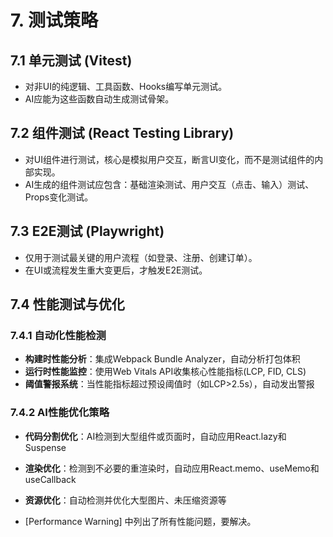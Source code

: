 # 7. 测试策略

## 7.1 单元测试 (Vitest)
- 对非UI的纯逻辑、工具函数、Hooks编写单元测试。
- AI应能为这些函数自动生成测试骨架。

## 7.2 组件测试 (React Testing Library)
- 对UI组件进行测试，核心是模拟用户交互，断言UI变化，而不是测试组件的内部实现。
- AI生成的组件测试应包含：基础渲染测试、用户交互（点击、输入）测试、Props变化测试。

## 7.3 E2E测试 (Playwright)
- 仅用于测试最关键的用户流程（如登录、注册、创建订单）。
- 在UI或流程发生重大变更后，才触发E2E测试。 

## 7.4 性能测试与优化

### 7.4.1 自动化性能检测
- **构建时性能分析**：集成Webpack Bundle Analyzer，自动分析打包体积
- **运行时性能监控**：使用Web Vitals API收集核心性能指标(LCP, FID, CLS)
- **阈值警报系统**：当性能指标超过预设阈值时（如LCP>2.5s），自动发出警报

### 7.4.2 AI性能优化策略
- **代码分割优化**：AI检测到大型组件或页面时，自动应用React.lazy和Suspense
- **渲染优化**：检测到不必要的重渲染时，自动应用React.memo、useMemo和useCallback
- **资源优化**：自动检测并优化大型图片、未压缩资源等

- [Performance Warning] 中列出了所有性能问题，要解决。